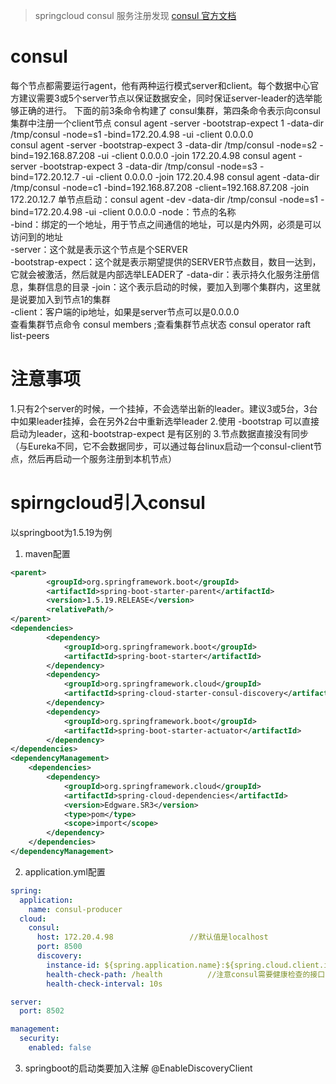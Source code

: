 >springcloud consul 服务注册发现 [consul 官方文档](https://www.consul.io/docs/index.html)

# consul 
每个节点都需要运行agent，他有两种运行模式server和client。每个数据中心官方建议需要3或5个server节点以保证数据安全，同时保证server-leader的选举能够正确的进行。
下面的前3条命令构建了 consul集群，第四条命令表示向consul集群中注册一个client节点
consul agent -server -bootstrap-expect 1 -data-dir /tmp/consul -node=s1 -bind=172.20.4.98 -ui -client 0.0.0.0  
consul agent -server -bootstrap-expect 3 -data-dir /tmp/consul -node=s2 -bind=192.168.87.208 -ui -client 0.0.0.0 -join 172.20.4.98
consul agent -server -bootstrap-expect 3 -data-dir /tmp/consul -node=s3 -bind=172.20.12.7 -ui -client 0.0.0.0 -join 172.20.4.98
consul agent -data-dir /tmp/consul -node=c1 -bind=192.168.87.208 -client=192.168.87.208 -join 172.20.12.7
单节点启动：consul agent -dev -data-dir /tmp/consul -node=s1 -bind=172.20.4.98 -ui -client 0.0.0.0
-node：节点的名称  
-bind：绑定的一个地址，用于节点之间通信的地址，可以是内外网，必须是可以访问到的地址  
-server：这个就是表示这个节点是个SERVER  
-bootstrap-expect：这个就是表示期望提供的SERVER节点数目，数目一达到，它就会被激活，然后就是内部选举LEADER了
-data-dir：表示持久化服务注册信息，集群信息的目录
-join：这个表示启动的时候，要加入到哪个集群内，这里就是说要加入到节点1的集群  
-client：客户端的ip地址，如果是server节点可以是0.0.0.0  
查看集群节点命令 consul members  ;查看集群节点状态 consul operator raft list-peers  

# 注意事项
1.只有2个server的时候，一个挂掉，不会选举出新的leader。建议3或5台，3台中如果leader挂掉，会在另外2台中重新选举leader
2.使用 -bootstrap 可以直接启动为leader，这和-bootstrap-expect 是有区别的
3.节点数据直接没有同步 （与Eureka不同，它不会数据同步，可以通过每台linux启动一个consul-client节点，然后再启动一个服务注册到本机节点）

# spirngcloud引入consul
以springboot为1.5.19为例
1. maven配置
```pom.xml
<parent>
        <groupId>org.springframework.boot</groupId>
        <artifactId>spring-boot-starter-parent</artifactId>
        <version>1.5.19.RELEASE</version>
        <relativePath/>
</parent>
<dependencies>
        <dependency>
            <groupId>org.springframework.boot</groupId>
            <artifactId>spring-boot-starter</artifactId>
        </dependency>
        <dependency>
            <groupId>org.springframework.cloud</groupId>
            <artifactId>spring-cloud-starter-consul-discovery</artifactId>
        </dependency>
        <dependency>
            <groupId>org.springframework.boot</groupId>
            <artifactId>spring-boot-starter-actuator</artifactId>
        </dependency>
</dependencies>
<dependencyManagement>
    <dependencies>
        <dependency>
            <groupId>org.springframework.cloud</groupId>
            <artifactId>spring-cloud-dependencies</artifactId>
            <version>Edgware.SR3</version>
            <type>pom</type>
            <scope>import</scope>
        </dependency>
    </dependencies>
</dependencyManagement>
```  

2. application.yml配置
```application.yml
spring:
  application:
    name: consul-producer
  cloud:
    consul:
      host: 172.20.4.98                 //默认值是localhost 
      port: 8500
      discovery:
        instance-id: ${spring.application.name}:${spring.cloud.client.ipAddress}:${server.port}
        health-check-path: /health          //注意consul需要健康检查的接口  这里引用actuator自带的/health 接口 如果是2.0的springboot 应该是actuator/health
        health-check-interval: 10s

server:
  port: 8502

management:
  security:
    enabled: false

```  

3. springboot的启动类要加入注解 @EnableDiscoveryClient